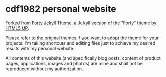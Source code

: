 # cdf1982 personal website

Forked from [Forty Jekyll Theme](andrewbanchich/forty-jekyll-theme), a Jekyll version of the "Forty" theme by [HTML5 UP](https://html5up.net/).  

Please refer to the original themes if you want to adopt the theme for your projects: I'm taking shortcuts and editing files just to achieve my desired results with my personal website.

All contents of this website (and specifically blog posts, content of product pages, applications, images and photos) are mine and shall not be reproduced without my authorization.